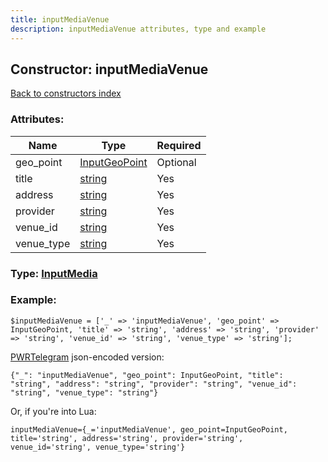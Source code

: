 ```yaml
---
title: inputMediaVenue
description: inputMediaVenue attributes, type and example
---
```

## Constructor: inputMediaVenue  
[Back to constructors index](index.md)



### Attributes:

| Name     |    Type       | Required |
|----------|---------------|----------|
|geo\_point|[InputGeoPoint](../types/InputGeoPoint.md) | Optional|
|title|[string](../types/string.md) | Yes|
|address|[string](../types/string.md) | Yes|
|provider|[string](../types/string.md) | Yes|
|venue\_id|[string](../types/string.md) | Yes|
|venue\_type|[string](../types/string.md) | Yes|



### Type: [InputMedia](../types/InputMedia.md)


### Example:

```
$inputMediaVenue = ['_' => 'inputMediaVenue', 'geo_point' => InputGeoPoint, 'title' => 'string', 'address' => 'string', 'provider' => 'string', 'venue_id' => 'string', 'venue_type' => 'string'];
```  

[PWRTelegram](https://pwrtelegram.xyz) json-encoded version:

```
{"_": "inputMediaVenue", "geo_point": InputGeoPoint, "title": "string", "address": "string", "provider": "string", "venue_id": "string", "venue_type": "string"}
```


Or, if you're into Lua:  


```
inputMediaVenue={_='inputMediaVenue', geo_point=InputGeoPoint, title='string', address='string', provider='string', venue_id='string', venue_type='string'}

```


